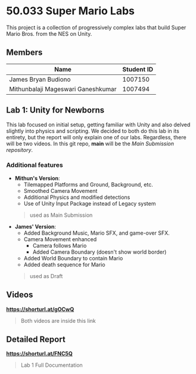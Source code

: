# 50.033 Super Mario Labs
This project is a collection of progressively complex labs that build Super Mario Bros. from the NES on Unity.

## Members
| Name         | Student ID   |
|--------------|--------------|
| James Bryan Budiono     | 1007150     |
| Mithunbalaji Mageswari Ganeshkumar  | 1007494     |


## Lab 1: Unity for Newborns
This lab focused on initial setup, getting familiar with Unity and also delved slightly into physics and scripting.
We decided to both do this lab in its entirety, but the report will only explain one of our labs. Regardless, there will be two videos.
In this git repo, **main** will be the *Main Submission repository*.

### Additional features
- **Mithun's Version**:
    - Tilemapped Platforms and Ground, Background, etc.
    - Smoothed Camera Movement
    - Additional Physics and modified detections
    - Use of Unity Input Package instead of Legacy system
    > used as Main Submission
- **James' Version**:
    - Added Background Music, Mario SFX, and game-over SFX.
    - Camera Movement enhanced
      - Camera follows Mario
      - Added Camera Boundary (doesn't show world border)
    - Added World Boundary to contain Mario
    - Added death sequence for Mario
    > used as Draft

## Videos
**https://shorturl.at/gOCwQ**
> Both videos are inside this link

## Detailed Report
**https://shorturl.at/FNC5Q**
> Lab 1 Full Documentation

